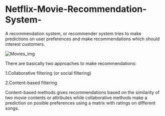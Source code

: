 # Netflix-Movie-Recommendation-System-
A recommendation system, or recommender system tries to make predictions on user preferences and make recommendations which should interest customers.

![Movies_img](https://user-images.githubusercontent.com/71769673/130322240-780e253b-eb91-450f-a7c6-9f37a5f61d96.jpg)

There are basically two approaches to make recommendations:

1.Collaborative filtering (or social filtering)

2.Content-based filtering

Content-based methods gives recommendations based on the similarity of two movie contents or attributes while collaborative methods make a prediction on posible preferences using a matrix with ratings on different songs.
